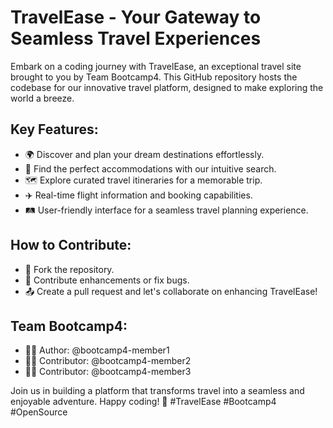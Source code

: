 # TravelEase - Your Gateway to Seamless Travel Experiences

Embark on a coding journey with TravelEase, an exceptional travel site brought to you by Team Bootcamp4. This GitHub repository hosts the codebase for our innovative travel platform, designed to make exploring the world a breeze.

## Key Features:
- 🌍 Discover and plan your dream destinations effortlessly.
- 🏨 Find the perfect accommodations with our intuitive search.
- 🗺️ Explore curated travel itineraries for a memorable trip.
- ✈️ Real-time flight information and booking capabilities.
- 🛤️ User-friendly interface for a seamless travel planning experience.

## How to Contribute:
- 🍴 Fork the repository.
- 🔧 Contribute enhancements or fix bugs.
- 📤 Create a pull request and let's collaborate on enhancing TravelEase!

## Team Bootcamp4:
- 👩‍💻 Author: @bootcamp4-member1
- 👨‍💻 Contributor: @bootcamp4-member2
- 👩‍💻 Contributor: @bootcamp4-member3

Join us in building a platform that transforms travel into a seamless and enjoyable adventure. Happy coding! 🚀 #TravelEase #Bootcamp4 #OpenSource
